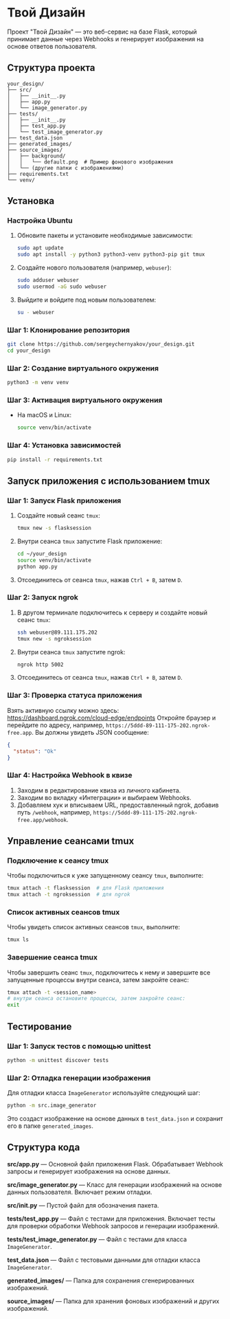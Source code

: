 # Твой Дизайн

Проект "Твой Дизайн" — это веб-сервис на базе Flask, который принимает данные через Webhooks и генерирует изображения на основе ответов пользователя.

## Структура проекта

```
your_design/
├── src/
│   ├── __init__.py
│   ├── app.py
│   └── image_generator.py
├── tests/
│   ├── __init__.py
│   ├── test_app.py
│   └── test_image_generator.py
├── test_data.json
├── generated_images/
├── source_images/
│   ├── background/
│   │   └── default.png  # Пример фонового изображения
│   └── (другие папки с изображениями)
├── requirements.txt
└── venv/
```

## Установка

### Настройка Ubuntu

1. Обновите пакеты и установите необходимые зависимости:

    ```bash
    sudo apt update
    sudo apt install -y python3 python3-venv python3-pip git tmux
    ```

2. Создайте нового пользователя (например, `webuser`):

    ```bash
    sudo adduser webuser
    sudo usermod -aG sudo webuser
    ```

3. Выйдите и войдите под новым пользователем:

    ```bash
    su - webuser
    ```

### Шаг 1: Клонирование репозитория

```bash
git clone https://github.com/sergeychernyakov/your_design.git
cd your_design
```

### Шаг 2: Создание виртуального окружения

```bash
python3 -m venv venv
```

### Шаг 3: Активация виртуального окружения

- На macOS и Linux:
  ```bash
  source venv/bin/activate
  ```

### Шаг 4: Установка зависимостей

```bash
pip install -r requirements.txt
```

## Запуск приложения с использованием tmux

### Шаг 1: Запуск Flask приложения

1. Создайте новый сеанс `tmux`:

    ```bash
    tmux new -s flasksession
    ```

2. Внутри сеанса `tmux` запустите Flask приложение:

    ```bash
    cd ~/your_design
    source venv/bin/activate
    python app.py
    ```

3. Отсоединитесь от сеанса `tmux`, нажав `Ctrl + B`, затем `D`.

### Шаг 2: Запуск ngrok

1. В другом терминале подключитесь к серверу и создайте новый сеанс `tmux`:

    ```bash
    ssh webuser@89.111.175.202
    tmux new -s ngroksession
    ```

2. Внутри сеанса `tmux` запустите ngrok:

    ```bash
    ngrok http 5002
    ```

3. Отсоединитесь от сеанса `tmux`, нажав `Ctrl + B`, затем `D`.

### Шаг 3: Проверка статуса приложения

Взять активную ссылку можно здесь: https://dashboard.ngrok.com/cloud-edge/endpoints
Откройте браузер и перейдите по адресу, например, `https://5ddd-89-111-175-202.ngrok-free.app`. Вы должны увидеть JSON сообщение:

```json
{
  "status": "Ok"
}
```

### Шаг 4: Настройка Webhook в квизе

1. Заходим в редактирование квиза из личного кабинета.
2. Заходим во вкладку «Интеграции» и выбираем Webhooks.
3. Добавляем хук и вписываем URL, предоставленный ngrok, добавив путь `/webhook`, например, `https://5ddd-89-111-175-202.ngrok-free.app/webhook`.

## Управление сеансами tmux

### Подключение к сеансу tmux

Чтобы подключиться к уже запущенному сеансу `tmux`, выполните:

```bash
tmux attach -t flasksession  # для Flask приложения
tmux attach -t ngroksession  # для ngrok
```

### Список активных сеансов tmux

Чтобы увидеть список активных сеансов `tmux`, выполните:

```bash
tmux ls
```

### Завершение сеанса tmux

Чтобы завершить сеанс `tmux`, подключитесь к нему и завершите все запущенные процессы внутри сеанса, затем закройте сеанс:

```bash
tmux attach -t <session_name>
# внутри сеанса остановите процессы, затем закройте сеанс:
exit
```

## Тестирование

### Шаг 1: Запуск тестов с помощью unittest

```bash
python -m unittest discover tests
```

### Шаг 2: Отладка генерации изображения

Для отладки класса `ImageGenerator` используйте следующий шаг:

```bash
python -m src.image_generator
```

Это создаст изображение на основе данных в `test_data.json` и сохранит его в папке `generated_images`.

## Структура кода

**src/app.py** — Основной файл приложения Flask. Обрабатывает Webhook запросы и генерирует изображения на основе данных.

**src/image_generator.py** — Класс для генерации изображений на основе данных пользователя. Включает режим отладки.

**src/__init__.py** — Пустой файл для обозначения пакета.

**tests/test_app.py** — Файл с тестами для приложения. Включает тесты для проверки обработки Webhook запросов и генерации изображений.

**tests/test_image_generator.py** — Файл с тестами для класса `ImageGenerator`.

**test_data.json** — Файл с тестовыми данными для отладки класса `ImageGenerator`.

**generated_images/** — Папка для сохранения сгенерированных изображений.

**source_images/** — Папка для хранения фоновых изображений и других изображений.

